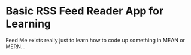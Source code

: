 # Basic RSS Feed Reader App for Learning

Feed Me exists really just to learn how to code up something in MEAN or MERN...
